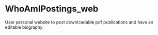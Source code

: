 # WhoAmIPostings_web
User personal website to post downloadable pdf publications and have an editable biography. 
